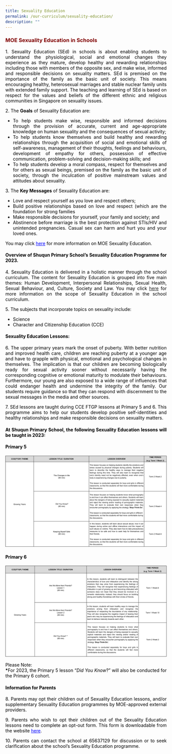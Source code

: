 ```yaml
---
title: Sexuality Education
permalink: /our-curriculum/sexuality-education/
description: ""
---
```

<h3 style="text-align: justify;"><strong><span style="color: #800000;">MOE Sexuality Education in Schools</span></strong></h3>
<p style="text-align: justify;"><span style="color: #000000;">1. Sexuality Education (SEd) in schools is about enabling students to understand the physiological, social and emotional changes they experience as they mature, develop healthy and rewarding relationships including those with members of the opposite sex, and make wise, informed and responsible decisions on sexuality matters. SEd is premised on the importance of the family as the basic unit of society. This means encouraging healthy, heterosexual marriages and stable nuclear family units with extended family support. The teaching and learning of SEd is based on respect for the values and beliefs of the different ethnic and religious communities in Singapore on sexuality issues.</span></p>
<p style="text-align: justify;"><span style="color: #000000;">2. The <strong>Goals</strong>&nbsp;of Sexuality Education are:</span></p>
<ul style="text-align: justify;">
<li><span style="color: #000000;">To help students make wise, responsible and informed decisions through the provision of accurate, current and age-appropriate knowledge on human sexuality and the consequences of sexual activity;</span></li>
<li><span style="color: #000000;">To help students know themselves and build healthy and rewarding relationships through the acquisition of social and emotional skills of self-awareness, management of their thoughts, feelings and behaviours, development of empathy for others, possession of effective communication, problem-solving and decision-making skills; and</span></li>
<li><span style="color: #000000;">To help students develop a moral compass, respect for themselves and for others as sexual beings, premised on the family as the basic unit of society, through the inculcation of positive mainstream values and attitudes about sexuality.</span></li>
</ul>
<p style="text-align: justify;"><span style="color: #000000;">3. The <strong>Key Messages</strong>&nbsp;of Sexuality Education are:</span></p>
<ul style="text-align: justify;">
<li><span style="color: #000000;">Love and respect yourself as you love and respect others;</span></li>
<li><span style="color: #000000;">Build positive relationships based on love and respect (which are the foundation for strong families</span></li>
<li><span style="color: #000000;">Make responsible decisions for yourself, your family and society; and</span></li>
<li><span style="color: #000000;">Abstinence before marriage is the best protection against STIs/HIV and unintended pregnancies. Casual sex can harm and hurt you and your loved ones.</span></li>
</ul>
<p style="text-align: justify;"><span style="color: #000000;">You may click&nbsp;<a style="color: #0000ff;" href="https://go.gov.sg/moe-sexuality-education" target="_blank">here</a>&nbsp;for more information on MOE Sexuality Education.</span></p>
<h4 style="text-align: justify;"><span style="color: #000000;"><strong>Overview of Shuqun Primary School&rsquo;s Sexuality Education Programme for 2023.</strong></span></h4>
<p style="text-align: justify;"><span style="color: #000000;">4. Sexuality Education is delivered in a holistic manner through the school curriculum. The content for Sexuality Education is grouped into five main themes: Human Development, Interpersonal Relationships, Sexual Health, Sexual Behaviour, and, Culture, Society and Law. You may click <a href="https://www.moe.gov.sg/education-in-sg/our-programmes/sexuality-education/scope-and-teaching-approach" target="_blank">here</a>&nbsp;for more information on the scope of Sexuality Education in the school curriculum.</span></p>
<p style="text-align: justify;"><span style="color: #000000;">5. The subjects that incorporate topics on sexuality include:</span></p>
<ul style="text-align: justify;">
<li><span style="color: #000000;">Science</span></li>
<li><span style="color: #000000;">Character and Citizenship Education (CCE)</span></li>
</ul>
<h4 style="text-align: justify;"><span style="color: #000000;"><strong>Sexuality Education Lessons:</strong></span></h4>
<p style="text-align: justify;"><span style="color: #000000;">6. The upper primary years mark the onset of puberty. With better nutrition and improved health care, children are reaching puberty at a younger age and have to grapple with physical, emotional and psychological changes in themselves. The implication is that our children are becoming biologically ready for sexual activity sooner without necessarily having the corresponding cognitive or emotional maturity to modulate their behaviours. Furthermore, our young are also exposed to a wide range of influences that could endanger health and undermine the integrity of the family. Our students require guidance so that they can respond with discernment to the sexual messages in the media and other sources.</span></p>
<p style="text-align: justify;"><span style="color: #000000;">7. SEd lessons are taught during CCE FTGP lessons at Primary 5 and 6. This programme aims to help our students develop positive self-identities and healthy relationships and make responsible decisions on sexuality matters.</span></p>
<h4 style="text-align: justify;"><span style="color: #000000;"><strong>At Shuqun Primary School, the following Sexuality Education lessons will be taught in&nbsp;2023:</strong></span></h4>
<h4 style="text-align: justify;"><span style="color: #000000;"><strong>Primary 5</strong></span></h4>

![](/images/SEd%20Pri5.jpg)
<h4 style="text-align: justify;"><span style="color: #000000;">Primary 6</span></h4>

![](/images/SEd%20Pri6.jpg)
<p style="margin: 0cm; text-align: justify;"><span style="color: #000000;">Please Note:</span></p>
<p style="margin: 0cm; text-align: justify;"><span style="color: #000000;"><strong>*</strong>For&nbsp;2023, the Primary 5 lesson &ldquo;<em>Did You Know</em>?&rdquo; will also be conducted for the Primary 6 cohort.</span></p>
<h4 style="text-align: justify;"><span style="color: #000000;"><strong>Information for Parents</strong></span></h4>
<p style="text-align: justify;"><span style="color: #000000;">8. Parents may opt their children out of Sexuality Education lessons, and/or supplementary Sexuality Education programmes by MOE-approved external providers.</span></p>
<p style="text-align: justify;"><span style="color: #000000;">9. Parents who wish to opt their children out of the Sexuality Education lessons need to complete an opt-out form. This form is downloadable from the website <a style="color: #0000ff;" href="https://go.gov.sg/sqps-sed2023-optoutform" target="_blank">here</a>.</span></p>
<p style="text-align: justify;"><span style="color: #000000;">10. Parents can contact the school at 65637129 for discussion or to seek clarification about the school&rsquo;s Sexuality Education programme.</span></p>